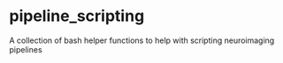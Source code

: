 # pipeline_scripting
A collection of bash helper functions to help with scripting neuroimaging pipelines
